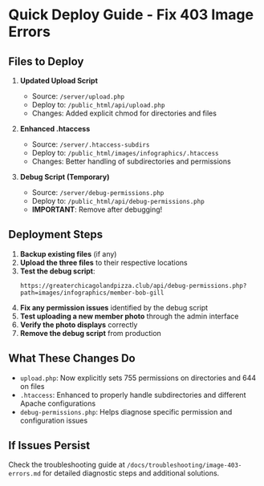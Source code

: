 # Quick Deploy Guide - Fix 403 Image Errors

## Files to Deploy

1. **Updated Upload Script**
   - Source: `/server/upload.php`
   - Deploy to: `/public_html/api/upload.php`
   - Changes: Added explicit chmod for directories and files

2. **Enhanced .htaccess**
   - Source: `/server/.htaccess-subdirs`
   - Deploy to: `/public_html/images/infographics/.htaccess`
   - Changes: Better handling of subdirectories and permissions

3. **Debug Script (Temporary)**
   - Source: `/server/debug-permissions.php`
   - Deploy to: `/public_html/api/debug-permissions.php`
   - **IMPORTANT**: Remove after debugging!

## Deployment Steps

1. **Backup existing files** (if any)
2. **Upload the three files** to their respective locations
3. **Test the debug script**:
   ```
   https://greaterchicagolandpizza.club/api/debug-permissions.php?path=images/infographics/member-bob-gill
   ```
4. **Fix any permission issues** identified by the debug script
5. **Test uploading a new member photo** through the admin interface
6. **Verify the photo displays** correctly
7. **Remove the debug script** from production

## What These Changes Do

- `upload.php`: Now explicitly sets 755 permissions on directories and 644 on files
- `.htaccess`: Enhanced to properly handle subdirectories and different Apache configurations
- `debug-permissions.php`: Helps diagnose specific permission and configuration issues

## If Issues Persist

Check the troubleshooting guide at `/docs/troubleshooting/image-403-errors.md` for detailed diagnostic steps and additional solutions.